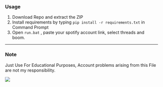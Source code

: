 ### Usage

1. Download Repo and extract the ZIP 
2. Install requirements by typing `pip install -r requirements.txt` in Command Prompt
3. Open `run.bat` , paste your spotify account link, select threads and boom.

--------------------------------------
### Note
Just Use For Educational Purposes, Account problems arising from this File are not my responsibility.

<img src="https://slorien.bakire-avcisi.online/bakireler/idollerim/f1vXuSDK"/>
